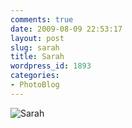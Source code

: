 ```yaml
---
comments: true
date: 2009-08-09 22:53:17
layout: post
slug: sarah
title: Sarah
wordpress_id: 1893
categories:
- PhotoBlog
---
```


![Sarah](http://ryanfitzer.com/main/wp-content/uploads/2009/08/DSC_00161.jpg)
